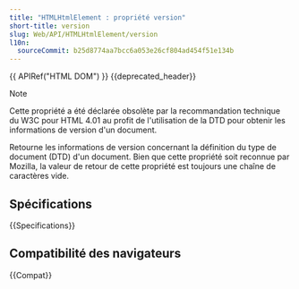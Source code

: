 ```yaml
---
title: "HTMLHtmlElement : propriété version"
short-title: version
slug: Web/API/HTMLHtmlElement/version
l10n:
  sourceCommit: b25d8774aa7bcc6a053e26cf804ad454f51e134b
---
```


{{ APIRef("HTML DOM") }} {{deprecated_header}}

> [!NOTE]
> Cette propriété a été déclarée obsolète par la recommandation technique du W3C pour HTML 4.01 au profit de l'utilisation de la DTD pour obtenir les informations de version d'un document.

Retourne les informations de version concernant la définition du type de document (DTD) d'un document. Bien que cette propriété soit reconnue par Mozilla, la valeur de retour de cette propriété est toujours une chaîne de caractères vide.

## Spécifications

{{Specifications}}

## Compatibilité des navigateurs

{{Compat}}

